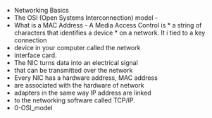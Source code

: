 * Networking Basics
* The OSI (Open Systems Interconnection) model - 
* What is a MAC Address - A Media Access Control is * a string of characters that identifies a device * on a network. It i tied to a key connection
* device in your computer called the network
* interface card.
* The NIC turns data into an electrical signal
* that can be transmitted over the network
* Every NIC has a hardware address, MAC address
* are associated with the hardware of network
* adapters in the same way IP address are linked
* to the networking software called TCP/IP.
* 0-OSI_model
